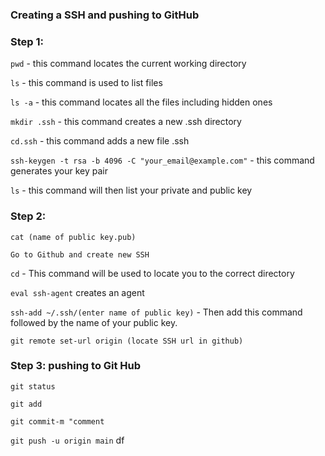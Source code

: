 ### Creating a SSH and pushing to GitHub

### Step 1: 
`pwd` - this command locates the current working directory

`ls` - this command is used to list files

`ls -a` - this command locates all the files including hidden ones

`mkdir .ssh` - this command creates a new .ssh directory

`cd.ssh` - this command adds a new file .ssh

`ssh-keygen -t rsa -b 4096 -C "your_email@example.com"` - this command generates your key pair

`ls` - this command will then list your private and public key 

### Step 2:

`cat (name of public key.pub)`

`Go to Github and create new SSH`

`cd` - This command will be used to locate you to the correct directory 

`eval ssh-agent` creates an agent

`ssh-add ~/.ssh/(enter name of public key)` - Then add this command followed by the name of your public key.

`git remote set-url origin (locate SSH url in github)`

### Step 3: pushing to Git Hub

`git status`

`git add`

`git commit-m "comment`

`git push -u origin main` df
